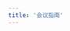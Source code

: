 ```yaml
---
title: '会议指南'
---
```


<script setup lang="ts">
  import TheSigMeeting from "~@/views/sig/sig-meeting/TheSigMeeting.vue"
</script>

<TheSigMeeting/>

